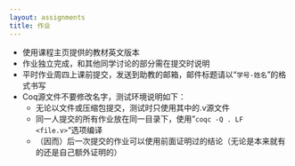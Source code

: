 ```yaml
---
layout: assignments
title: 作业
---
```


- 使用课程主页提供的教材英文版本
- 作业独立完成，和其他同学讨论的部分需在提交时说明
- 平时作业周四上课前提交，发送到助教的邮箱，邮件标题请以“`学号-姓名`”的格式书写
- Coq源文件不要修改名字，测试环境说明如下：
  - 无论以文件或压缩包提交，测试时只使用其中的.v源文件
  - 同一人提交的所有作业放在同一目录下，使用”`coqc -Q . LF <file.v>`“选项编译
  - （因而）后一次提交的作业可以使用前面证明过的结论（无论是本来就有的还是自己额外证明的）
